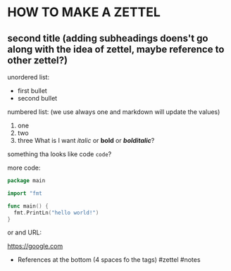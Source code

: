 # HOW TO MAKE A ZETTEL
## second title (adding subheadings doens't go along with the idea of zettel, maybe reference to other zettel?)
unordered list:

* first bullet
* second bullet

numbered list: (we use always one and markdown will update the values)
1. one
1. two
1. three
What is I want *italic* or **bold** or ***bolditalic***?

something tha looks like code `code`?

more code:
``` go
package main

import "fmt

func main() {
  fmt.PrintLn("hello world!")
}
```

or and URL:

https://google.com

* References at the bottom
(4 spaces fo the tags)
    #zettel #notes
 
